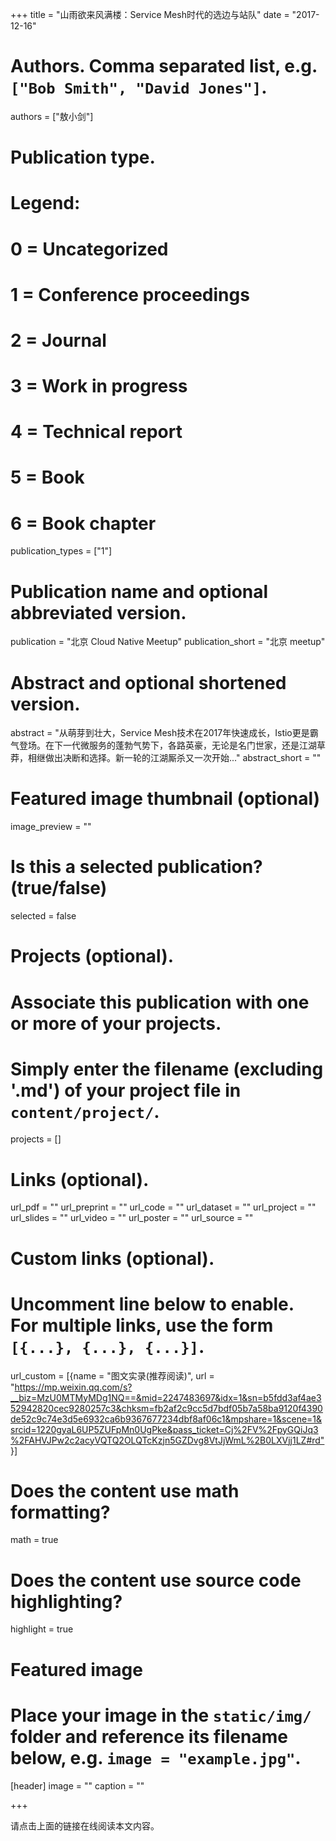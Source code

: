 +++
title = "山雨欲来风满楼：Service Mesh时代的选边与站队"
date = "2017-12-16"

# Authors. Comma separated list, e.g. `["Bob Smith", "David Jones"]`.
authors = ["敖小剑"]

# Publication type.
# Legend:
# 0 = Uncategorized
# 1 = Conference proceedings
# 2 = Journal
# 3 = Work in progress
# 4 = Technical report
# 5 = Book
# 6 = Book chapter
publication_types = ["1"]

# Publication name and optional abbreviated version.
publication = "北京 Cloud Native Meetup"
publication_short = "北京 meetup"

# Abstract and optional shortened version.
abstract = "从萌芽到壮大，Service Mesh技术在2017年快速成长，Istio更是霸气登场。在下一代微服务的蓬勃气势下，各路英豪，无论是名门世家，还是江湖草莽，相继做出决断和选择。新一轮的江湖厮杀又一次开始..."
abstract_short = ""

# Featured image thumbnail (optional)
image_preview = ""

# Is this a selected publication? (true/false)
selected = false

# Projects (optional).
#   Associate this publication with one or more of your projects.
#   Simply enter the filename (excluding '.md') of your project file in `content/project/`.
projects = []

# Links (optional).
url_pdf = ""
url_preprint = ""
url_code = ""
url_dataset = ""
url_project = ""
url_slides = ""
url_video = ""
url_poster = ""
url_source = ""

# Custom links (optional).
#   Uncomment line below to enable. For multiple links, use the form `[{...}, {...}, {...}]`.
url_custom = [{name = "图文实录(推荐阅读)", url = "https://mp.weixin.qq.com/s?__biz=MzU0MTMyMDg1NQ==&mid=2247483697&idx=1&sn=b5fdd3af4ae352942820cec9280257c3&chksm=fb2af2c9cc5d7bdf05b7a58ba9120f4390de52c9c74e3d5e6932ca6b9367677234dbf8af06c1&mpshare=1&scene=1&srcid=1220gyaL6UP5ZUFpMn0UgPke&pass_ticket=Cj%2FV%2FpyGQiJq3%2FAHVJPw2c2acyVQTQ2OLQTcKzjn5GZDvg8VtJjWmL%2B0LXVjj1LZ#rd"}]

# Does the content use math formatting?
math = true

# Does the content use source code highlighting?
highlight = true

# Featured image
# Place your image in the `static/img/` folder and reference its filename below, e.g. `image = "example.jpg"`.
[header]
image = ""
caption = ""

+++

请点击上面的链接在线阅读本文内容。
